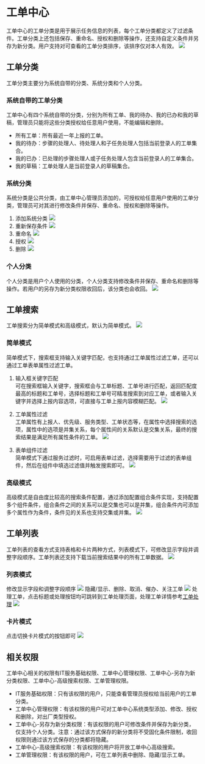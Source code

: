 # 工单中心
工单中心的工单分类是用于展示任务信息的列表，每个工单分类都定义了过滤条件。工单分类上还包括保存、重命名、授权和删除等操作，还支持自定义条件并另存为新分类。用户支持对可查看的工单分类排序，该排序仅对本人有效。
![](images/工单中心.png)

## 工单分类
工单分类主要分为系统自带的分类、系统分类和个人分类。

### 系统自带的工单分类
工单中心有四个系统自带的分类，分别为所有工单、我的待办、我的已办和我的草稿，管理员只能将这些分类授权给任意用户使用，不能编辑和删除。
- 所有工单：所有最近一年上报的工单。
- 我的待办：步骤的处理人、待处理人和子任务处理人包括当前登录人的工单集合。
- 我的已办：已处理的步骤处理人或子任务处理人包含当前登录人的工单集合。
- 我的草稿：工单处理人是当前登录人的草稿集合。

### 系统分类
系统分类是公共分类，由工单中心管理员添加的，可授权给任意用户使用的工单分类，管理员可对其进行修改条件并保存、重命名、授权和删除等操作。
1. 添加系统分类
![](images/添加系统分类.gif)
2. 重新保存条件
   ![](images/重新保存条件.gif)
3. 重命名
   ![](images/重命名.gif)
4. 授权
   ![](images/授权.gif)
5. 删除
   ![](images/删除分类.gif)
### 个人分类
个人分类是用户个人使用的分类，个人分类支持修改条件并保存、重命名和删除等操作。若用户的另存为新分类权限收回后，该分类也会收回。
![](images/个人分类.png)
## 工单搜索
工单搜索分为简单模式和高级模式，默认为简单模式。
![](images/工单搜索.gif)
### 简单模式
简单模式下，搜索框支持输入关键字匹配，也支持通过工单属性过滤工单，还可以通过工单表单属性过滤工单。
1. 输入框关键字匹配<br>
   可在搜索框输入关键字，搜索框会与工单标题、工单号进行匹配，返回匹配度最高的标题和工单号，选择标题和工单号可精准搜索到对应工单，或者输入关键字并选择上报内容选项，可直接与工单上报内容模糊匹配。
   ![](images/工单搜索_关键字匹配.gif)

2. 工单属性过滤<br>
   工单属性有上报人、优先级、服务类型、工单状态等，在属性中选择搜索的选项，属性中的选项是并集关系，每个属性间的关系默认是交集关系，最终的搜索结果是满足所有属性条件的工单。
   ![](images/工单搜索_工单属性过滤.gif)

3. 表单组件过滤<br>
   简单模式下通过服务过滤时，可启用表单过滤，选择需要用于过滤的表单组件，然后在组件中填选过滤值并触发搜索即可。
   ![](images/工单搜索_表单组件过滤.gif)

### 高级模式
高级模式是自由度比较高的搜索条件配置，通过添加配置组合条件实现，支持配置多个组件条件，组合条件之间的关系可以是交集也可以是并集，组合条件内可添加多个属性作为条件，条件见的关系也支持交集或并集。
![](images/工单搜索_高级搜索.gif)

## 工单列表
工单列表的查看方式支持表格和卡片两种方式，列表模式下，可修改显示字段并调整字段顺序。工单列表还支持下载当前搜索结果中的所有工单数据。
![](images/工单列表.png)
### 列表模式
修改显示字段和调整字段顺序
![](images/工单列表-显示字段.gif)
隐藏/显示、删除、取消、催办、关注工单
![](images/工单列表_操作.png)
处理工单，点击标题或处理按钮均可跳转到工单处理页面，处理工单详情参考[工单处理](../工单处理/工单处理.md)
![](images/工单列表_处理.png)

### 卡片模式
点击切换卡片模式的按钮即可
![](images/工单列表_卡片模式.png)

## 相关权限
工单中心相关的权限有IT服务基础权限、工单中心管理权限、工单中心-另存为新分类权限、工单中心-高级搜索权限、工单管理权限。
- IT服务基础权限：只有该权限的用户，只能查看管理员授权给当前用户的工单分类。
- 工单中心管理权限：有该权限的用户可对工单中心系统类型添加、修改、授权和删除，对出厂类型授权。
- 工单中心-另存为新分类权限：有该权限的用户可修改条件并保存为新分类，仅支持个人分类。注意：通过该方式保存的新分类将不受固化条件限制，收回权限则通过该方式保存的分类都将隐藏。
- 工单中心-高级搜索权限：有该权限的用户将开放工单中心高级搜索。
- 工单管理权限：有该权限的用户，可在工单列表中删除、隐藏/显示工单。